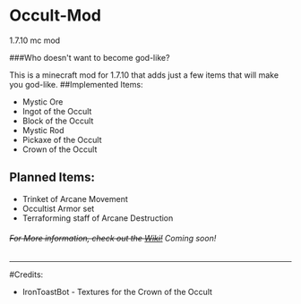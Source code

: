 # Occult-Mod
1.7.10 mc mod

###Who doesn't want to become god-like?

This is a minecraft mod for 1.7.10 that adds just a few items that will make you god-like.
##Implemented Items:
* Mystic Ore
* Ingot of the Occult
* Block of the Occult
* Mystic Rod
* Pickaxe of the Occult
* Crown of the Occult

## Planned Items:
* Trinket of Arcane Movement
* Occultist Armor set
* Terraforming staff of Arcane Destruction

###### ~~For More information, check out the [Wiki!](https://github.com/vikingiwan/Occult-Mod/wiki)~~ Coming soon!
---

#Credits:
* IronToastBot - Textures for the Crown of the Occult